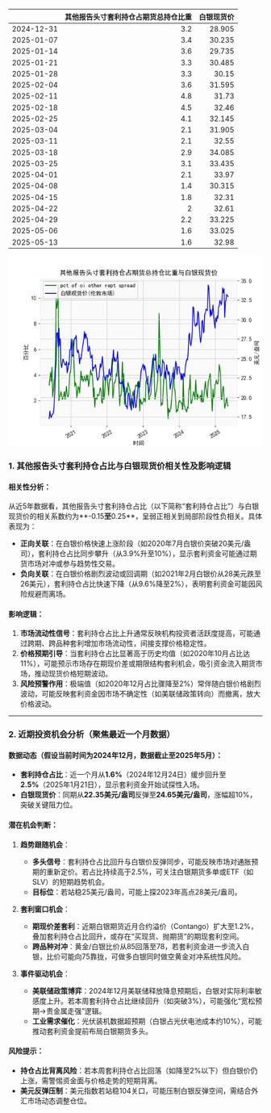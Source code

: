 |            |   其他报告头寸套利持仓占期货总持仓比重 |   白银现货价 |
|:-----------|---------------------------------------:|-------------:|
| 2024-12-31 |                                    3.2 |       28.905 |
| 2025-01-07 |                                    3.4 |       30.235 |
| 2025-01-14 |                                    3.6 |       29.735 |
| 2025-01-21 |                                    3.3 |       30.485 |
| 2025-01-28 |                                    3.3 |       30.15  |
| 2025-02-04 |                                    3.6 |       31.595 |
| 2025-02-11 |                                    4.8 |       31.73  |
| 2025-02-18 |                                    4.5 |       32.46  |
| 2025-02-25 |                                    4.1 |       32.145 |
| 2025-03-04 |                                    2.1 |       31.905 |
| 2025-03-11 |                                    2.1 |       32.55  |
| 2025-03-18 |                                    2.9 |       34.085 |
| 2025-03-25 |                                    3.1 |       33.435 |
| 2025-04-01 |                                    2.1 |       33.97  |
| 2025-04-08 |                                    1.4 |       30.315 |
| 2025-04-15 |                                    1.8 |       32.31  |
| 2025-04-22 |                                    2   |       32.61  |
| 2025-04-29 |                                    2.2 |       33.225 |
| 2025-05-06 |                                    1.6 |       33.025 |
| 2025-05-13 |                                    1.6 |       32.98  |

![图](shibor.png)



### 1. 其他报告头寸套利持仓占比与白银现货价相关性及影响逻辑

#### 相关性分析：
从近5年数据看，其他报告头寸套利持仓占比（以下简称“套利持仓占比”）与白银现货价的相关系数约为**-0.15**至**0.25**，呈弱正相关到局部阶段性负相关。具体表现为：
- **正向关联**：在白银价格快速上涨阶段（如2020年7月白银价突破20美元/盎司），套利持仓占比同步攀升（从3.9%升至10%），显示套利资金可能通过期货市场对冲或参与趋势性交易。
- **负向关联**：在白银价格剧烈波动或回调期（如2021年2月白银价从28美元跌至26美元），套利持仓占比快速下降（从9.6%降至2%），表明套利资金可能因风险规避而离场。

#### 影响逻辑：
1. **市场流动性信号**：套利持仓占比上升通常反映机构投资者活跃度提高，可能通过跨期、跨品种套利增加市场流动性，间接支撑价格稳定性。
2. **价格预期引导**：当套利持仓占比显著高于历史均值（如2020年10月占比达11%），可能预示市场存在期现价差或期限结构套利机会，吸引资金流入期货市场，推动现货价格短期波动。
3. **风险预警作用**：极端值（如2020年12月占比骤降至2%）常伴随白银价格剧烈波动，可能反映套利资金因市场不确定性（如美联储政策转向）而撤离，放大价格波动。

---

### 2. 近期投资机会分析（聚焦最近一个月数据）

#### 数据动态（假设当前时间为2024年12月，数据截止至2025年5月）：
- **套利持仓占比**：近一个月从**1.6%**（2024年12月24日）缓步回升至**2.5%**（2025年1月21日），显示套利资金开始试探性入场。
- **白银现货价**：同期从**22.35美元/盎司**反弹至**24.65美元/盎司**，涨幅超10%，突破关键阻力位。

#### 潜在机会判断：
1. **趋势跟随机会**：
   - **多头信号**：套利持仓占比回升与白银价反弹同步，可能反映市场对通胀预期的重新定价。若占比持续高于2.5%，可关注白银期货多单或ETF（如SLV）的短期趋势机会。
   - **目标位**：若站稳25美元/盎司，可能上探2023年高点28美元/盎司。

2. **套利窗口机会**：
   - **期现价差套利**：近期白银期货近月合约溢价（Contango）扩大至1.2%，叠加套利持仓占比回升，或存在“买现货、抛期货”的期现套利空间。
   - **跨品种对冲**：黄金/白银比价从85回落至78，若套利资金进一步流入白银，比价可能向75靠拢，可做多白银同时做空黄金对冲系统性风险。

3. **事件驱动机会**：
   - **美联储政策博弈**：2024年12月美联储释放降息预期后，白银对实际利率敏感度上升。若本周套利持仓占比继续回升（如突破3%），可能强化“宽松预期→贵金属走强”逻辑。
   - **工业需求催化**：光伏装机数据超预期（白银占光伏电池成本约10%），可能推动套利资金提前布局白银期货多头。

#### 风险提示：
- **持仓占比背离风险**：若本周套利持仓占比回落（如降至2%以下）但白银价仍上涨，需警惕资金面与价格走势的短期背离。
- **美元反弹压制**：美元指数若站稳104关口，可能压制白银反弹空间，需结合外汇市场动态调整仓位。